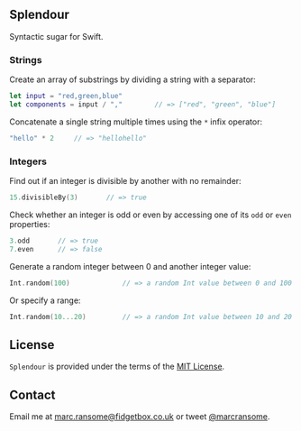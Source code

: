 ## Splendour
Syntactic sugar for Swift.

### Strings

Create an array of substrings by dividing a string with a separator:

```swift
let input = "red,green,blue"
let components = input / ","		// => ["red", "green", "blue"]
```

Concatenate a single string multiple times using the `*` infix operator:

```swift
"hello" * 2		// => "hellohello"
```

### Integers

Find out if an integer is divisible by another with no remainder:

```swift
15.divisibleBy(3)		// => true
```
Check whether an integer is odd or even by accessing one of its `odd` or `even` properties:

```swift
3.odd		// => true
7.even		// => false
```

Generate a random integer between 0 and another integer value:

```swift
Int.random(100)				// => a random Int value between 0 and 100 inclusive
```

Or specify a range:

```swift
Int.random(10...20)			// => a random Int value between 10 and 20 inclusive
```

## License
`Splendour` is provided under the terms of the [MIT License](http://opensource.org/licenses/mit-license.php).

## Contact
Email me at [marc.ransome@fidgetbox.co.uk](mailto:marc.ransome@fidgetbox.co.uk) or tweet [@marcransome](http://www.twitter.com/marcransome).
